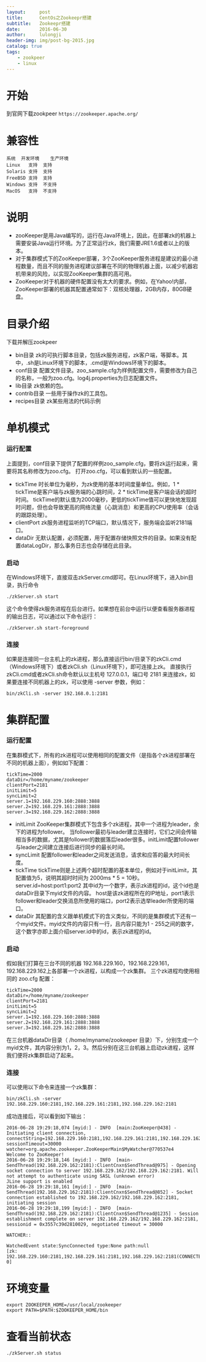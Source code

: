 ```yaml
---
layout:     post
title:      CentOs之Zookeepr搭建
subtitle:   Zookeepr搭建
date:       2016-06-30
author:     lulongji
header-img: img/post-bg-2015.jpg
catalog: true
tags:
    - zookpeer
    - linux
---
```


# 开始
到官网下载zookpeer ``` https://zookeeper.apache.org/ ```

# 兼容性
    系统	开发环境	生产环境
    Linux	支持	支持
    Solaris	支持	支持
    FreeBSD	支持	支持
    Windows	支持	不支持
    MacOS	支持	不支持

# 说明
- zooKeeper是用Java编写的，运行在Java环境上，因此，在部署zk的机器上需要安装Java运行环境。为了正常运行zk，我们需要JRE1.6或者以上的版本。 
- 对于集群模式下的ZooKeeper部署，3个ZooKeeper服务进程是建议的最小进程数量，而且不同的服务进程建议部署在不同的物理机器上面，以减少机器宕机带来的风险，以实现ZooKeeper集群的高可用。 
- ZooKeeper对于机器的硬件配置没有太大的要求。例如，在Yahoo!内部，ZooKeeper部署的机器其配置通常如下：双核处理器，2GB内存，80GB硬盘。

# 目录介绍
下载并解压zookpeer
- bin目录 
zk的可执行脚本目录，包括zk服务进程，zk客户端，等脚本。其中，.sh是Linux环境下的脚本，.cmd是Windows环境下的脚本。
- conf目录 
配置文件目录。zoo_sample.cfg为样例配置文件，需要修改为自己的名称，一般为zoo.cfg。log4j.properties为日志配置文件。
- lib目录 
zk依赖的包。
- contrib目录 
一些用于操作zk的工具包。
- recipes目录 
zk某些用法的代码示例

# 单机模式
### 运行配置
上面提到，conf目录下提供了配置的样例zoo_sample.cfg，要将zk运行起来，需要将其名称修改为zoo.cfg。 
打开zoo.cfg，可以看到默认的一些配置。

- tickTime 
时长单位为毫秒，为zk使用的基本时间度量单位。例如，1 * tickTime是客户端与zk服务端的心跳时间，2 * tickTime是客户端会话的超时时间。 
tickTime的默认值为2000毫秒，更低的tickTime值可以更快地发现超时问题，但也会导致更高的网络流量（心跳消息）和更高的CPU使用率（会话的跟踪处理）。
- clientPort 
zk服务进程监听的TCP端口，默认情况下，服务端会监听2181端口。
- dataDir 
无默认配置，必须配置，用于配置存储快照文件的目录。如果没有配置dataLogDir，那么事务日志也会存储在此目录。

### 启动
在Windows环境下，直接双击zkServer.cmd即可。在Linux环境下，进入bin目录，执行命令

    ./zkServer.sh start

这个命令使得zk服务进程在后台进行。如果想在前台中运行以便查看服务器进程的输出日志，可以通过以下命令运行：

    ./zkServer.sh start-foreground

### 连接
如果是连接同一台主机上的zk进程，那么直接运行bin/目录下的zkCli.cmd（Windows环境下）或者zkCli.sh（Linux环境下），即可连接上zk。 
直接执行zkCli.cmd或者zkCli.sh命令默认以主机号 127.0.0.1，端口号 2181 来连接zk，如果要连接不同机器上的zk，可以使用 -server 参数，例如：

    bin/zkCli.sh -server 192.168.0.1:2181

# 集群配置
### 运行配置
在集群模式下，所有的zk进程可以使用相同的配置文件（是指各个zk进程部署在不同的机器上面），例如如下配置：

    tickTime=2000
    dataDir=/home/myname/zookeeper
    clientPort=2181
    initLimit=5
    syncLimit=2
    server.1=192.168.229.160:2888:3888
    server.2=192.168.229.161:2888:3888
    server.3=192.168.229.162:2888:3888

- initLimit 
ZooKeeper集群模式下包含多个zk进程，其中一个进程为leader，余下的进程为follower。 
当follower最初与leader建立连接时，它们之间会传输相当多的数据，尤其是follower的数据落后leader很多。initLimit配置follower与leader之间建立连接后进行同步的最长时间。
- syncLimit 
配置follower和leader之间发送消息，请求和应答的最大时间长度。
- tickTime 
tickTime则是上述两个超时配置的基本单位，例如对于initLimit，其配置值为5，说明其超时时间为 2000ms * 5 = 10秒。
server.id=host:port1:port2 
其中id为一个数字，表示zk进程的id，这个id也是dataDir目录下myid文件的内容。 
host是该zk进程所在的IP地址，port1表示follower和leader交换消息所使用的端口，port2表示选举leader所使用的端口。
- dataDir 
其配置的含义跟单机模式下的含义类似，不同的是集群模式下还有一个myid文件。myid文件的内容只有一行，且内容只能为1 - 255之间的数字，这个数字亦即上面介绍server.id中的id，表示zk进程的id。

### 启动
假如我们打算在三台不同的机器 192.168.229.160，192.168.229.161，192.168.229.162上各部署一个zk进程，以构成一个zk集群。 
三个zk进程均使用相同的 zoo.cfg 配置：

    tickTime=2000
    dataDir=/home/myname/zookeeper
    clientPort=2181
    initLimit=5
    syncLimit=2
    server.1=192.168.229.160:2888:3888
    server.2=192.168.229.161:2888:3888
    server.3=192.168.229.162:2888:3888

在三台机器dataDir目录（ /home/myname/zookeeper 目录）下，分别生成一个myid文件，其内容分别为1，2，3。然后分别在这三台机器上启动zk进程，这样我们便将zk集群启动了起来。

### 连接
可以使用以下命令来连接一个zk集群：

    bin/zkCli.sh -server 192.168.229.160:2181,192.168.229.161:2181,192.168.229.162:2181

成功连接后，可以看到如下输出：

    2016-06-28 19:29:18,074 [myid:] - INFO  [main:ZooKeeper@438] - Initiating client connection, connectString=192.168.229.160:2181,192.168.229.161:2181,192.168.229.162:2181 sessionTimeout=30000 watcher=org.apache.zookeeper.ZooKeeperMain$MyWatcher@770537e4
    Welcome to ZooKeeper!
    2016-06-28 19:29:18,146 [myid:] - INFO  [main-SendThread(192.168.229.162:2181):ClientCnxn$SendThread@975] - Opening socket connection to server 192.168.229.162/192.168.229.162:2181. Will not attempt to authenticate using SASL (unknown error)
    JLine support is enabled
    2016-06-28 19:29:18,161 [myid:] - INFO  [main-SendThread(192.168.229.162:2181):ClientCnxn$SendThread@852] - Socket connection established to 192.168.229.162/192.168.229.162:2181, initiating session
    2016-06-28 19:29:18,199 [myid:] - INFO  [main-SendThread(192.168.229.162:2181):ClientCnxn$SendThread@1235] - Session establishment complete on server 192.168.229.162/192.168.229.162:2181, sessionid = 0x3557c39d2810029, negotiated timeout = 30000

    WATCHER::

    WatchedEvent state:SyncConnected type:None path:null
    [zk: 192.168.229.160:2181,192.168.229.161:2181,192.168.229.162:2181(CONNECTED) 0] 


# 环境变量

    export ZOOKEEPER_HOME=/usr/local/zookeeper 
    export PATH=$PATH:$ZOOKEEPER_HOME/bin

# 查看当前状态
    ./zkServer.sh status


    